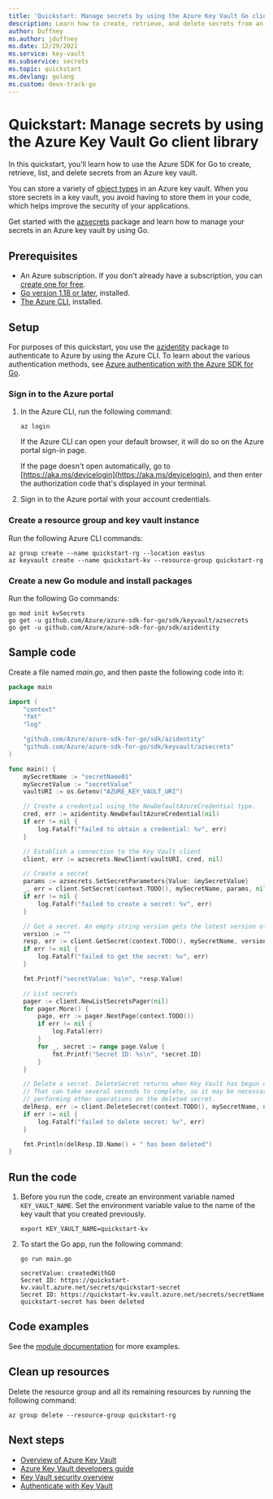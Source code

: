 ```yaml
---
title: 'Quickstart: Manage secrets by using the Azure Key Vault Go client library'
description: Learn how to create, retrieve, and delete secrets from an Azure key vault by using the Go client library.
author: Duffney
ms.author: jduffney
ms.date: 12/29/2021
ms.service: key-vault
ms.subservice: secrets
ms.topic: quickstart
ms.devlang: golang
ms.custom: devx-track-go
---
```


# Quickstart: Manage secrets by using the Azure Key Vault Go client library

In this quickstart, you'll learn how to use the Azure SDK for Go to create, retrieve, list, and delete secrets from an Azure key vault.

You can store a variety of [object types](../general/about-keys-secrets-certificates.md#object-types) in an Azure key vault. When you store secrets in a key vault, you avoid having to store them in your code, which helps improve the security of your applications.

Get started with the [azsecrets](https://aka.ms/azsdk/go/keyvault-secrets/docs) package and learn how to manage your secrets in an Azure key vault by using Go.

## Prerequisites

- An Azure subscription. If you don't already have a subscription, you can [create one for free](https://azure.microsoft.com/free/?WT.mc_id=A261C142F).
- [Go version 1.18 or later](https://go.dev/dl/), installed.
- [The Azure CLI](/cli/azure/install-azure-cli), installed.

## Setup

For purposes of this quickstart, you use the [azidentity](https://pkg.go.dev/github.com/Azure/azure-sdk-for-go/sdk/azidentity) package to authenticate to Azure by using the Azure CLI. To learn about the various authentication methods, see [Azure authentication with the Azure SDK for Go](/azure/developer/go/azure-sdk-authentication).

###  Sign in to the Azure portal

1. In the Azure CLI, run the following command:

    ```azurecli-interactive
    az login
    ```

    If the Azure CLI can open your default browser, it will do so on the Azure portal sign-in page.

    If the page doesn't open automatically, go to [https://aka.ms/devicelogin](https://aka.ms/devicelogin), and then enter the authorization code that's displayed in your terminal.

1. Sign in to the Azure portal with your account credentials.

### Create a resource group and key vault instance

Run the following Azure CLI commands:

```azurecli
az group create --name quickstart-rg --location eastus
az keyvault create --name quickstart-kv --resource-group quickstart-rg
```

### Create a new Go module and install packages

Run the following Go commands:

```azurecli
go mod init kvSecrets
go get -u github.com/Azure/azure-sdk-for-go/sdk/keyvault/azsecrets
go get -u github.com/Azure/azure-sdk-for-go/sdk/azidentity
```

## Sample code

Create a file named *main.go*, and then paste the following code into it:

```go
package main

import (
	"context"
	"fmt"
	"log"

	"github.com/Azure/azure-sdk-for-go/sdk/azidentity"
	"github.com/Azure/azure-sdk-for-go/sdk/keyvault/azsecrets"
)

func main() {
	mySecretName := "secretName01"
	mySecretValue := "secretValue"
	vaultURI := os.Getenv("AZURE_KEY_VAULT_URI")

	// Create a credential using the NewDefaultAzureCredential type.
	cred, err := azidentity.NewDefaultAzureCredential(nil)
	if err != nil {
		log.Fatalf("failed to obtain a credential: %v", err)
	}

	// Establish a connection to the Key Vault client
	client, err := azsecrets.NewClient(vaultURI, cred, nil)

	// Create a secret
	params := azsecrets.SetSecretParameters{Value: &mySecretValue}
	_, err = client.SetSecret(context.TODO(), mySecretName, params, nil)
	if err != nil {
		log.Fatalf("failed to create a secret: %v", err)
	}

	// Get a secret. An empty string version gets the latest version of the secret.
	version := ""
	resp, err := client.GetSecret(context.TODO(), mySecretName, version, nil)
	if err != nil {
		log.Fatalf("failed to get the secret: %v", err)
	}

	fmt.Printf("secretValue: %s\n", *resp.Value)

	// List secrets
	pager := client.NewListSecretsPager(nil)
	for pager.More() {
		page, err := pager.NextPage(context.TODO())
		if err != nil {
			log.Fatal(err)
		}
		for _, secret := range page.Value {
			fmt.Printf("Secret ID: %s\n", *secret.ID)
		}
	}

	// Delete a secret. DeleteSecret returns when Key Vault has begun deleting the secret.
	// That can take several seconds to complete, so it may be necessary to wait before
	// performing other operations on the deleted secret.
	delResp, err := client.DeleteSecret(context.TODO(), mySecretName, nil)
	if err != nil {
		log.Fatalf("failed to delete secret: %v", err)
	}

	fmt.Println(delResp.ID.Name() + " has been deleted")
}
```

## Run the code

1. Before you run the code, create an environment variable named `KEY_VAULT_NAME`. Set the environment variable value to the name of the key vault that you created previously.

	```azurecli
	export KEY_VAULT_NAME=quickstart-kv
	```

1. To start the Go app, run the following command:

	```azurecli
	go run main.go
	```

	```output
	secretValue: createdWithGO
	Secret ID: https://quickstart-kv.vault.azure.net/secrets/quickstart-secret
	Secret ID: https://quickstart-kv.vault.azure.net/secrets/secretName
	quickstart-secret has been deleted
	```

## Code examples

See the [module documentation](https://aka.ms/azsdk/go/keyvault-secrets/docs) for more examples.

## Clean up resources

Delete the resource group and all its remaining resources by running the following command:

```azurecli
az group delete --resource-group quickstart-rg
```

## Next steps

- [Overview of Azure Key Vault](../general/overview.md)
- [Azure Key Vault developers guide](../general/developers-guide.md)
- [Key Vault security overview](../general/security-features.md)
- [Authenticate with Key Vault](../general/authentication.md)

